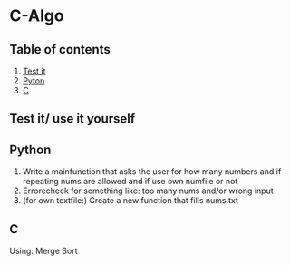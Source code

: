 # C-Algo
## Table of contents
1. [Test it](##-Test_it/_use_it_youself)
2. [Pyton](##-Python)
3. [C](##-C)

## Test it/ use it yourself

## Python
1. Write a mainfunction that asks the user for how many numbers and if repeating nums are allowed and if use own numfile or not
2. Errorecheck for something like: too many nums and/or wrong input
3. (for own textfile:) Create a new function that fills nums.txt

## C
Using: Merge Sort
